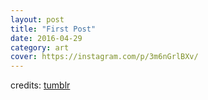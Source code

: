 ```yaml
---
layout: post
title: "First Post"
date: 2016-04-29
category: art
cover: https://instagram.com/p/3m6nGrlBXv/
---
```


credits: <a href="http://birdasaurus.tumblr.com/post/130822432310">tumblr</a>
